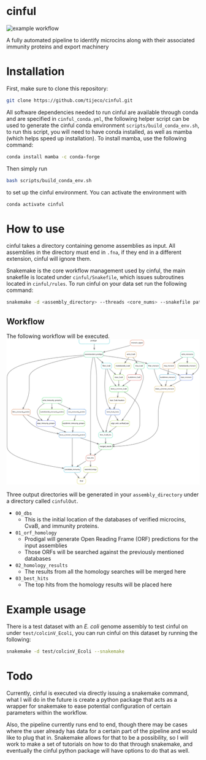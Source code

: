 # cinful
![example workflow](https://github.com/tijeco/cinful/actions/workflows/main.yml/badge.svg)

A fully automated pipeline to identify microcins along with their associated immunity proteins and export machinery



# Installation


First, make sure to clone this repository:

```bash
git clone https://github.com/tijeco/cinful.git
```
All software dependencies needed to run cinful are available through conda and are specified in `cinful_conda.yml`, the following helper script can be used to generate the cinful conda environment `scripts/build_conda_env.sh`, to run this script, you will need to have conda installed, as well as mamba (which helps speed up installation). To install mamba, use the following command:

```bash
conda install mamba -c conda-forge
```

Then simply run 
```bash
bash scripts/build_conda_env.sh
```

to set up the cinful environment. You can activate the environment with

```bash
conda activate cinful
```

# How to use

cinful takes a directory containing genome assemblies as input. All assemblies in the directory must end in `.fna`, if they end in a different extension, cinful will ignore them.

Snakemake is the core workflow management used by cinful, the main snakefile is located under `cinful/Snakefile`, which issues subroutines located in `cinful/rules`. To run cinful on your data set run the following command:

```bash
snakemake -d <assembly_directory> --threads <core_nums> --snakefile path/to/cinful/Snakefile
```

## Workflow

The following workflow will be executed.
![cinful](figures/cinful_workflow.inkscape.svg)

Three output directories will be generated in your `assembly_directory` under a directory called `cinfulOut`.
* `00_dbs`
  * This is the initial location of the databases of verified microcins, CvaB, and immunity proteins.
* `01_orf_homology`
  * Prodigal will generate Open Reading Frame (ORF) predictions for the input assemblies
  * Those ORFs will be searched against the previously mentioned databases
* `02_homology_results`
  * The results from all the homology searches will be merged here
* `03_best_hits`
  * The top hits from the homology results will be placed here

# Example usage

There is a test dataset with an _E. coli_ genome assembly to test cinful on under `test/colcinV_Ecoli`, you can run cinful on this dataset by running the following:

```bash
snakemake -d test/colcinV_Ecoli --snakemake 
```
# Todo

Currently, cinful is executed via directly issuing a snakemake command, what I will do in the future is create a python package that acts as a wrapper for snakemake to ease potential configuration of certain parameters within the workflow.

Also, the pipeline currently runs end to end, though there may be cases where the user already has data for a certain part of the pipeline and would like to plug that in. Snakemake allows for that to be a possibility, so I will work to make a set of tutorials on how to do that through snakemake, and eventually the cinful python package will have options to do that as well.







<!-- ## Microcin homologs

* Filtering by length
   - Only need to search peptides that have < 150 AA
* Signal sequence
   - MSA of putative microcins can be used to evaluate the putative signal sequence based on what is known from the verifed dataset
 -->



<!-- ## Immunity protein homologs
* subcelluar localization and transmembrane helix will be predicted as a final filtering step
 -->

